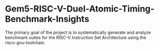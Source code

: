# Gem5-RISC-V-Duel-Atomic-Timing-Benchmark-Insights
The primary goal of the project is to systematically generate and analyze benchmark suites for the RISC-V Instruction Set Architecture using the riscv-gnu-toolchain.
